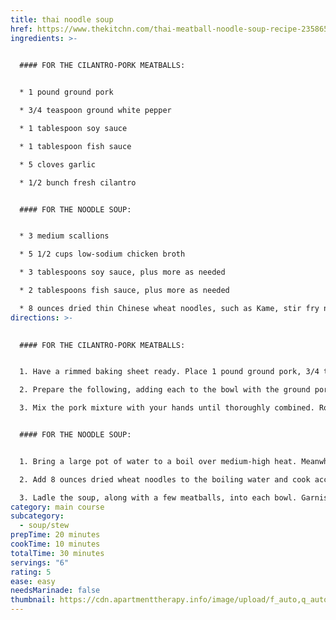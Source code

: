 ```yaml
---
title: thai noodle soup
href: https://www.thekitchn.com/thai-meatball-noodle-soup-recipe-23586516
ingredients: >-
  

  #### FOR THE CILANTRO-PORK MEATBALLS:


  * 1 pound ground pork

  * 3/4 teaspoon ground white pepper

  * 1 tablespoon soy sauce

  * 1 tablespoon fish sauce

  * 5 cloves garlic

  * 1/2 bunch fresh cilantro


  #### FOR THE NOODLE SOUP:


  * 3 medium scallions

  * 5 1/2 cups low-sodium chicken broth

  * 3 tablespoons soy sauce, plus more as needed

  * 2 tablespoons fish sauce, plus more as needed

  * 8 ounces dried thin Chinese wheat noodles, such as Kame﻿, stir fry noodles or ramen
directions: >-
  

  #### FOR THE CILANTRO-PORK MEATBALLS:


  1. Have a rimmed baking sheet ready. Place 1 pound ground pork, 3/4 teaspoon ground white pepper, 1 tablespoon soy sauce, and 1 tablespoon fish sauce in a medium bowl.

  2. Prepare the following, adding each to the bowl with the ground pork as you prepare it: Mince 5 garlic cloves. Pick the leaves and tender stems from 1/2 bunch fresh cilantro and finely chop until you have 1/2 cup; add 1/4 cup to the bowl, then reserve the remaining 1/4 cup for garnish.

  3. Mix the pork mixture with your hands until thoroughly combined. Roll the mixture into 25 to 29 (1-inch) meatballs (about 1 tablespoon each) and place on the baking sheet.


  #### FOR THE NOODLE SOUP:


  1. Bring a large pot of water to a boil over medium-high heat. Meanwhile, thinly slice 3 medium scallions (about 1/2 cup) and place in a medium pot. Add 5 1/2 cups low-sodium chicken broth, 3 tablespoons soy sauce, and 2 tablespoons fish sauce. Bring to a boil over medium-high heat. Gently drop meatballs into the soup, reduce the heat to maintain a simmer, and cook until the meatballs float and are cooked through, 3 to 5 minutes. Taste and season with more fish sauce and/or soy sauce as needed.

  2. Add 8 ounces dried wheat noodles to the boiling water and cook according to package directions until tender. Turn off the heat. Drain noodles, then transfer them directly to serving bowls.

  3. Ladle the soup, along with a few meatballs, into each bowl. Garnish with the reserved cilantro.
category: main course
subcategory:
  - soup/stew
prepTime: 20 minutes
cookTime: 10 minutes
totalTime: 30 minutes
servings: "6"
rating: 5
ease: easy
needsMarinade: false
thumbnail: https://cdn.apartmenttherapy.info/image/upload/f_auto,q_auto:eco,c_fit,w_730,h_913/k%2FPhoto%2FRecipes%2F2023-10-thai-noodle-soup%2Fthai-noodle-soup-103
---
```

